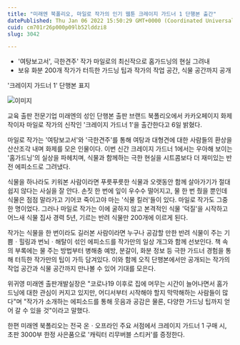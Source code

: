 ```yaml
---
title: "미래엔 북폴리오, 마일로 작가의 인기 웹툰 크레이지 가드너 1 단행본 출간"
datePublished: Thu Jan 06 2022 15:50:29 GMT+0000 (Coordinated Universal Time)
cuid: cm701r26p000p09lb52lddzi8
slug: 3042

---
```



- '여탕보고서', 극한견주' 작가 마일로의 최신작으로 홈가드닝의 현실 그려내
- 보유 화분 200개 작가가 터득한 가드닝 팁과 작가의 작업 공간, 식물 공간까지 공개

'크레이지 가드너 1' 단행본 표지

![이미지](https://cdn.hashnode.com/res/hashnode/image/upload/v1739252026560/49b7adea-ce90-4260-b24f-c580e41bbf40.jpeg)

교육 출판 전문기업 미래엔의 성인 단행본 출판 브랜드 북폴리오에서 카카오페이지 화제작이자 마일로 작가의 신작인 '크레이지 가드너 1'을 출간한다고 6일 밝혔다.

마일로 작가는 '여탕보고서'와 '극한견주'를 통해 여탕과 대형견에 대한 사람들의 환상을 산산조각 내며 화제를 모은 인물이다. 이번 신간 크레이지 가드너 1에서는 우아해 보이는 '홈가드닝'의 실상을 파헤치며, 식물과 함께하는 극한 현실을 시트콤보다 더 재미있는 반전 에피소드로 그려냈다.

식물을 하나라도 키워본 사람이라면 푸릇푸릇한 식물과 오랫동안 함께 살아가기가 절대 쉽지 않다는 사실을 잘 안다. 손짓 한 번에 잎이 우수수 떨어지고, 물 한 번 줬을 뿐인데 식물은 점점 말라가고 기어코 죽이고야 마는 '식물 킬러'들이 있다. 마일로 작가도 그중 한 명이었다. 그러나 마일로 작가는 이에 굴하지 않고 본격적인 식물 '덕질'을 시작하고 어느새 식물 집사 경력 5년, 기르는 반려 식물만 200개에 이르게 된다.

작가는 식물을 한 번이라도 길러본 사람이라면 누구나 공감할 만한 반려 식물이 주는 기쁨ㆍ힐링과 번뇌ㆍ해탈이 섞인 에피소드를 작가만의 일상 개그와 함께 선보인다. 책 속의 부록에는 물 주는 방법부터 병해충 예방, 분갈이, 화분 정보 등 극한 가드너 경험을 통해 터득한 작가만의 팁이 가득 담겨있다. 이와 함께 오직 단행본에서만 공개되는 작가의 작업 공간과 식물 공간까지 만나볼 수 있어 기대를 모은다.

위귀영 미래엔 출판개발실장은 "코로나19 이후로 집에 머무는 시간이 늘어나면서 홈가드닝에 대한 관심이 커지고 있지만, 어디서부터 시작해야 할지 막막해하는 사람들이 많다"며 "작가가 소개하는 에피소드를 통해 웃음과 공감은 물론, 다양한 가드닝 팁까지 얻어 갈 수 있을 것"이라고 말했다.

한편 미래엔 북폴리오는 전국 온ㆍ오프라인 주요 서점에서 크레이지 가드너 1 구매 시, 초판 3000부 한정 사은품으로 '캐릭터 리무버블 스티커'를 증정한다.